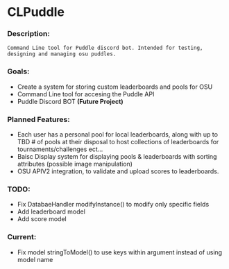 # CLPuddle
### **Description:**
    Command Line tool for Puddle discord bot. Intended for testing, designing and managing osu puddles.
### **Goals:**
- Create a system for storing custom leaderboards and pools for OSU
- Command Line tool for accesing the Puddle API
- Puddle Discord BOT **(Future Project)**


### **Planned Features:**
- Each user has a personal pool for local leaderboards, along with up to TBD # of pools at their disposal to host collections of leaderboards for tournaments/challenges ect...
- Baisc Display system for displaying pools & leaderboards with sorting attributes (possible image manipulation)
- OSU APIV2 integration, to validate and upload scores to leaderboards.


### **TODO:**
- Fix DatabaeHandler modifyInstance() to modify only specific fields
- Add leaderboard model
- Add score model

### **Current:**
- Fix model stringToModel() to use keys within argument instead of using model name